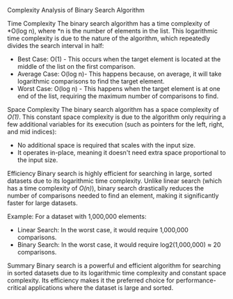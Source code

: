Complexity Analysis of Binary Search Algorithm

Time Complexity
The binary search algorithm has a time complexity of *O(log n), where *n is the number of elements in the list. This logarithmic time complexity is due to the nature of the algorithm, which repeatedly divides the search interval in half:

- Best Case: O(1) - This occurs when the target element is located at the middle of the list on the first comparison.
- Average Case: O(log n)- This happens because, on average, it will take logarithmic comparisons to find the target element.
- Worst Case: O(log n) - This happens when the target element is at one end of the list, requiring the maximum number of comparisons to find.

Space Complexity
The binary search algorithm has a space complexity of *O(1)*. This constant space complexity is due to the algorithm only requiring a few additional variables for its execution (such as pointers for the left, right, and mid indices):

- No additional space is required that scales with the input size.
- It operates in-place, meaning it doesn't need extra space proportional to the input size.

Efficiency
Binary search is highly efficient for searching in large, sorted datasets due to its logarithmic time complexity. Unlike linear search (which has a time complexity of *O(n)*), binary search drastically reduces the number of comparisons needed to find an element, making it significantly faster for large datasets.

Example:
For a dataset with 1,000,000 elements:
- Linear Search: In the worst case, it would require 1,000,000 comparisons.
- Binary Search: In the worst case, it would require log2(1,000,000) ≈ 20 comparisons.

Summary
Binary search is a powerful and efficient algorithm for searching in sorted datasets due to its logarithmic time complexity and constant space complexity. Its efficiency makes it the preferred choice for performance-critical applications where the dataset is large and sorted.